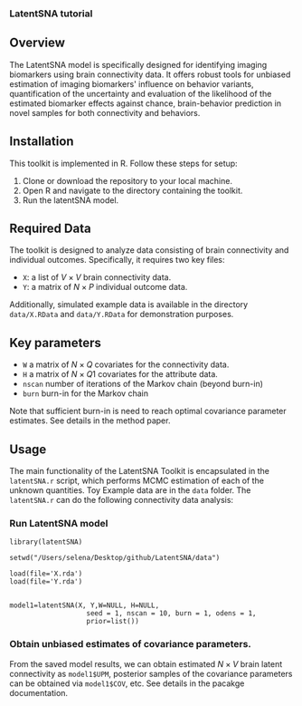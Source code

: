 ### LatentSNA tutorial
## Overview


The LatentSNA model is specifically designed for identifying imaging biomarkers using brain connectivity data. It offers robust tools for unbiased estimation of imaging biomarkers' influence on behavior variants, quantification of the uncertainty and evaluation of the likelihood of the estimated biomarker effects against chance, brain-behavior prediction in novel samples for both connectivity and behaviors.



## Installation

This toolkit is implemented in R. Follow these steps for setup:


1. Clone or download the repository to your local machine.
2. Open R and navigate to the directory containing the toolkit.
3. Run the latentSNA model.



## Required Data


The toolkit is designed to analyze data consisting of brain connectivity and individual outcomes. Specifically, it requires two key files:

* `X`: a list of $V \times V$ brain connectivity data.
* `Y`: a matrix of $N \times P$ individual outcome data.

Additionally, simulated example data is available in the directory `data/X.RData` and `data/Y.RData` for demonstration purposes.


## Key parameters

* `W` a matrix of $N \times Q$ covariates for the connectivity data.
* `H` a matrix of $N \times Q1$ covariates for the attribute data.
* `nscan` number of iterations of the Markov chain (beyond burn-in)
* `burn` burn-in for the Markov chain

Note that sufficient burn-in is need to reach optimal covariance parameter estimates. See details in the method paper. 

## Usage


The main functionality of the LatentSNA Toolkit is encapsulated in the `latentSNA.r` script, which performs MCMC estimation of each of the unknown quantities. Toy Example data are in the `data` folder. The `latentSNA.r` can do the following connectivity data analysis:

### Run LatentSNA model

```{r s1, eval=FALSE}
library(latentSNA)

setwd("/Users/selena/Desktop/github/LatentSNA/data")

load(file='X.rda')
load(file='Y.rda')


model1=latentSNA(X, Y,W=NULL, H=NULL,
                   seed = 1, nscan = 10, burn = 1, odens = 1,
                   prior=list())

```


### Obtain unbiased estimates of covariance parameters.

From the saved model results, we can obtain estimated $N \times V$ brain latent connectivity as `model1$UPM`, posterior samples of the covariance parameters can be obtained via `model1$COV`, etc. See details in the pacakge documentation. 

